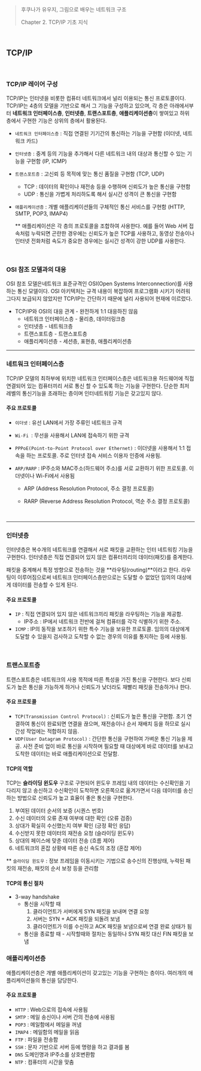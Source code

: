 > 후쿠나가 유우지, 그림으로 배우는 네트워크 구조
>
> Chapter 2. TCP/IP 기초 지식

</br>

## TCP/IP

</br>

### TCP/IP 레이어 구성

TCP/IP는 인터넷을 비롯한 컴퓨터 네트워크에서 널리 이용되는 통신 프로토콜이다. TCP/IP는 4층의 모델을 기반으로 해서 그 기능을 구성하고 있으며, 각 층은 아래에서부터 **네트워크 인터페이스층**, **인터넷층**, **트랜스포트층**, **애플리케이션층**이 쌓여있고 하위 층에서 구현한 기능은 상위의 층에서 활용된다.

- `네트워크 인터페이스층` : 직접 연결된 기기간의 통신하는 기능을 구현함 (이더넷, 네트워크 카드)

- `인터넷층` : 중계 등의 기능을 추가해서 다른 네트워크 내의 대상과 통신할 수 있는 기능을 구현함 (IP, ICMP)

- `트랜스포트층` : 고신뢰 등 목적에 맞는 통신 품질을 구현함 (TCP, UDP) 
  - TCP : 데이터의 확인이나 재전송 등을 수행하며 신뢰도가 높은 통신을 구현함
  - UDP : 통신을 가볍게 처리하도록 해서 실시간 성격이 큰 통신을 구현함

- `애플리케이션층` : 개별 애플리케이션들의 구체적인 통신 서비스를 구현함 (HTTP, SMTP, POP3, IMAP4)

  ** 애플리케이션은 각 층의 프로토콜을 조합하여 사용한다. 예를 들어 Web 서버 접속처럼 누락되면 곤란한 경우에는 신뢰도가 높은 TCP를 사용하고, 동영상 전송이나 인터넷 전화처럼 속도가 중요한 경우에는 실시간 성격이 강한 UDP를 사용한다.

</br>

### OSI 참조 모델과의 대응

OSI 참조 모델은네트워크 표준규격인 OSI(Open Systems Interconnection)를 사용하는 통신 모델이다. OSI 아키텍처는 규격 내용이 복잡하여 프로그램화 시키기 어려워 그다지 보급되지 않았지만 TCP/IP는 간단하기 때문에 널리 사용되어 현재에 이르렀다.

- TCP/IP와 OSI의 대응 관계 - 완전하게 1:1 대응하진 않음
  - 네트워크 인터페이스층 - 물리층, 데이터링크층
  - 인터넷층 - 네트워크층
  - 트랜스포트층 - 트랜스포트층
  - 애플리케이션층 - 세션층, 표현층, 애플리케이션층



---

### 네트워크 인터페이스층

TCP/IP 모델의 최하부에 위치한 네트워크 인터페이스층은 네트워크용 하드웨어에 직접 연결되어 있는 컴퓨터끼리 서로 통신 할 수 있도록 하는 기능을 구현한다. 단순한 최저 레벨의 통신기능을 초래하는 층이며 인터네트워킹 기능은 갖고있지 않다.



#### 주요 프로토콜

- `이더넷` : 유선 LAN에서 가장 주류인 네트워크 규격

- `Wi-Fi `: 무선을 사용해서 LAN에 접속하기 위한 규격

- `PPPoE(Point-to-Point Protocol over Ethernet)` : 이더넷을 사용해서 1:1 접속을 하는 프로토콜. 주로 인터넷   접속 서비스 이용자 인증에 사용됨.

- `ARP/RARP` : IP주소와 MAC주소(하드웨어 주소)를 서로 교환하기 위한 프로토콜. 이더넷이나 Wi-Fi에서 사용됨

  - ARP (Address Resolution Protocol, 주소 결정 프로토콜)

  - RARP (Reverse Address Resolution Protocol, 역순 주소 결정 프로토콜)

</br>

---



### 인터넷층

인터넷층은 복수개의 네트워크를 연결해서 서로 패킷을 교환하는 인터 네트워킹 기능을 구현한다. 인터넷층은 직접 연결되어 있지 않은 컴퓨터끼리의 데이터(패킷)를 중계한다.

패킷을 중계해서 특정 방향으로 전송하는 것을 **라우팅(routing)**이라고 한다. 라우팅이 이루어짐으로써 네트워크 인터페이스층만으로는 도달할 수 없었던 임의의 대상에게 데이터를 전송할 수 있게 된다.



#### 주요 프로토콜

- `IP` : 직접 연결되어 있지 않은 네트워크끼리 패킷을 라우팅하는 기능을 제공함.
  - IP주소 : IP에서 네트워크 전반에 걸쳐 컴퓨터를 각각 식별하기 위한 주소.
- `ICMP` : IP의 동작을 보조하기 위한 특수 기능을 보유한 프로토콜. 임의의 대상에게 도달할 수 있을지 검사하고 도착할 수 없는 경우의 이유를 통지하는 등에 사용됨.

</br>

### 트랜스포트층

트랜스포트층은 네트워크의 사용 목적에 따른 특성을 가진 통신을 구현한다. 보다 신뢰도가 높은 통신을 가능하게 하거나 신뢰도가 낮더라도 재빨리 패킷을 전송하거나 한다.



#### 주요 프로토콜

- `TCP(Transmission Control Protocol)` : 신뢰도가 높은 통신을 구현함. 초기 연결하여 통신이 완료되면 연결을 끊으며, 재전송이나 순서 재배치 등을 하므로 실시간성 작업에는 적합하지 않음.
- `UDP(User Datagram Protocol)` : 간단한 통신을 구현하여 가벼운 통신 기능을 제공. 사전 준비 업이 바로 통신을 시작하며 필요할 때 대상에게 바로 데이터를 보내고 도착한 데이터는 바로 애플리케이션으로 전달함.



#### TCP의 역할

TCP는 **슬라이딩 윈도우** 구조로 구현되어 윈도우 프레임 내의 데이터는 수신확인을 기다리지 않고 송신하고 수신확인이 도착하면 오른쪽으로 옮겨가면서 다음 데이터를 송신하는 방법으로 신뢰도가 높고 효율이 좋은 통신을 구현한다.

1. 부여된 데이터 순서의 보증 (시퀀스 번호)
2. 수신 데이터의 오류 존재 여부에 대한 확인 (오류 검증)
3. 상대가 확실히 수신했는지 여부 확인 (긍정 확인 응답)
4. 수신받지 못한 데이터의 재전송 요청 (슬라이딩 윈도우)
5. 상대의 페이스에 맞춘 데이터 전송 (흐름 제어)
6. 네트워크의 혼잡 상황에 따른 송신 속도의 조정 (혼잡 제어)

** `슬라이딩 윈도우` : 정보 프레임을 이동시키는 기법으로 송수신의 진행상태, 누락된 패킷의 재전송, 패킷의 순서 보정 등을 관리함



#### TCP의 통신 절차

* 3-way handshake
  - 통신을 시작할 때
    1. 클라이언트가 서버에게 SYN 패킷을 보내며 연결 요청
    2. 서버는 SYN + ACK 패킷을 되돌려 보냄
    3. 클라이언트가 이를 수신하고 ACK 패킷을 보냄으로써 연결 완료 상태가 됨
  - 통신을 종료할 때 - 시작할때와 절차는 동일하나 SYN 패킷 대신 FIN 패킷을 보냄



### 애플리케이션층

애플리케이션층은 개별 애플리케이션이 갖고있는 기능을 구현하는 층이다. 여러개의 애플리케이션들의 통신을 담당한다.



#### 주요 프로토콜

- `HTTP` : Web으로의 접속에 사용됨
- `SMTP` : 메일 송신이나 서버 간의 전송에 사용됨
- `POP3` : 메일함에서 메일을 꺼냄
- `IMAP4` : 메일함의 메일을 읽음
- `FTP` : 파일을 전송함
- `SSH` : 문자 기반으로 서버 등에 명령을 하고 결과를 봄
- `DNS` 도메인명과 IP주소를 상호변환함
- `NTP` : 컴퓨터의 시간을 맞춤





















